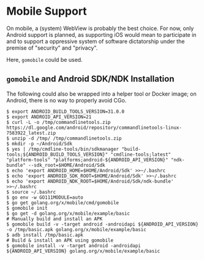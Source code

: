 # Mobile Support

On mobile, a (system) WebView is probably the best choice. For now, only Android support is planned, as supporting iOS would mean to participate in and to support a oppressive system of software dictatorship under the premise of "security" and "privacy".

Here, `gomobile` could be used.

## `gomobile` and Android SDK/NDK Installation

The following could also be wrapped into a helper tool or Docker image; on Android, there is no way to properly avoid CGo.

```shell
$ export ANDROID_BUILD_TOOLS_VERSION=31.0.0
$ export ANDROID_API_VERSION=21
$ curl -L -o /tmp/commandlinetools.zip https://dl.google.com/android/repository/commandlinetools-linux-7583922_latest.zip
$ unzip -d /tmp/ /tmp/commandlinetools.zip
$ mkdir -p ~/Android/Sdk
$ yes | /tmp/cmdline-tools/bin/sdkmanager "build-tools;${ANDROID_BUILD_TOOLS_VERSION}" "cmdline-tools;latest" "platform-tools" "platforms;android-${ANDROID_API_VERSION}" "ndk-bundle" --sdk_root=$HOME/Android/Sdk
$ echo 'export ANDROID_HOME=$HOME/Android/Sdk' >>~/.bashrc
$ echo 'export ANDROID_SDK_ROOT=$HOME/Android/Sdk' >>~/.bashrc
$ echo 'export ANDROID_NDK_ROOT=$HOME/Android/Sdk/ndk-bundle' >>~/.bashrc
$ source ~/.bashrc
$ go env -w GO111MODULE=auto
$ go get golang.org/x/mobile/cmd/gomobile
$ gomobile init
$ go get -d golang.org/x/mobile/example/basic
# Manually build and install an APK
$ gomobile build -v -target android -androidapi ${ANDROID_API_VERSION} -o /tmp/basic.apk golang.org/x/mobile/example/basic
$ adb install /tmp/basic.apk
# Build & install an APK using gomobile
$ gomobile install -v -target android -androidapi ${ANDROID_API_VERSION} golang.org/x/mobile/example/basic
```
